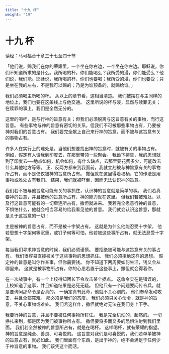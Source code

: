 ```yaml
---
title: "十九 杯"
weight: "19"
---
```


# 十九 杯


读经：马可福音十章三十七至四十节

「他们说，赐我们在你的荣耀里，一个坐在你右边，一个坐在你左边。耶稣说，你们不知道所求的是什么。我所喝的杯，你们能喝么？我所受的浸，你们能受么？他们说，我们能。耶稣说，我所喝的杯，你们也要喝；我所受的浸，你们也要受；只是坐在我的左右，不是我可以赐的；乃是为谁预备的，就赐给谁。」

我们必须喝主所喝的杯。
从以上的章节看，这相当清楚。
我们被摆在与主同样的地位上，我们也要在这条线上与他交通。
这里所说的杯与浸，显然与赎罪无关；在赎罪的事上，我们是全然无分的。

这里的喝杯，是与行神的旨意有关；但我们必须脱离与这旨意有关的事物，而行这旨意。
有些事物与神的旨意有密切的关系，但我们不可被那些事物占有，乃要被神对我们的旨意占有。
我们要完全献上自己来行神的旨意，而不被与这旨意有关的事物占有。

许多人在实行上的难处是，当他们想要找出神的旨意时，就被有关的事物占有。
例如，假定有人请我到印度去，在那里带领一些聚会。
我跪下祷告，我的思想就到了印度去──地点如何，机会如何，有什么缺点，去那里要花费多少，可能改去什么其他地方等等。
正、反两方都来到我面前，我就立刻被与神旨意有关的事物所占有，而不是仅仅被神的旨意所占有。
撒但就在这里得着权柄，它的作法是用事物或难处占有我们。
结果，我们就被吓倒，因而无法认识神的旨意。

我们若不被与他旨意可能有关的事抓住，认识神的旨意就是简单的事。
我们若真要神的旨意，并且被他的旨意所占有，神的能力就在这里。
但我们若被难处，以及行这旨意可能有的一切牵连所占有，撒但就进来。
我若完全愿意行神的旨意，不惧怕什么，他就会相当容易的给我看见他的旨意。
我们就会认识这旨意，那就是关于这旨意的一切！

主是被神的旨意占有，而不是被十字架占有。
这就是为什么他能忍受十字架。
他若思想十字架何等沉重，或钉子何等可怕，他若被这些事所占有，就无法忍受十字架。

每当我们寻求神旨意的时候，我们必须谨慎。
要拒绝被可能与这旨意有关的事占有。
我们很容易直接被关于这些事物的思想抓住。
我们必须拒绝这样的思想。
假定神的旨意是叫你作某事，但你需要钱。
你不知道下两周要如何生活，钱又会从哪里来。
这就是被事物所占有，你的心思若置于这些事上，撒但就会得着你。

在一次战事中，有一个上校得知团长下令攻击某个据点。
这命令实在是错误的，上校知道了这事，并且知道结果是必死无疑。
但他只有一个问题要问传令兵，就是要询问那命令是否真的。
一确定真有此命，他就不关心别的。
他们奉命发动攻击，并且全部罹难。
那必须是我们的态度。
我们必须只关心命令，就是神的旨意，不关心事物或难处。
我们若这样作，撒但就绝对无法在我们身上下手。

我要行神的旨意，并且不要被任何事物所钉住。
我是完全机动的、超然的。
一切挣扎来到，都是因为我们被事物所占有。
撒但要将多而又多的恐惧注射到我们里面。
我们若全然被神的旨意所占有，就是在喝杯。
这样喝杯，就有荣耀的指望。
神的旨意是纯全、善良、可喜悦的。
这旨意对我们是可喜悦的，我们若单单被神的旨意占有，就必如此。
我们里面有个东西，是出于神的，绝不会满足于任何少于神旨意的事物。
我们该凭这个而活。
